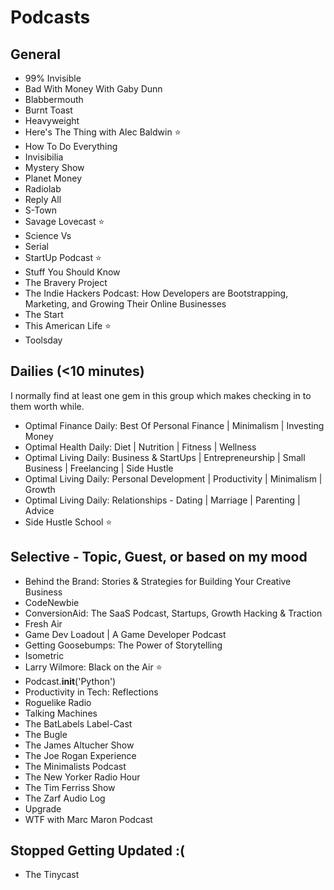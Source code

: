 # Podcasts

## General

- 99% Invisible
- Bad With Money With Gaby Dunn
- Blabbermouth
- Burnt Toast
- Heavyweight
- Here's The Thing with Alec Baldwin :star:
- How To Do Everything
- Invisibilia
- Mystery Show
- Planet Money
- Radiolab
- Reply All
- S-Town
- Savage Lovecast :star:
- Science Vs
- Serial
- StartUp Podcast :star:
- Stuff You Should Know
- The Bravery Project
- The Indie Hackers Podcast: How Developers are Bootstrapping, Marketing, and Growing Their Online Businesses
- The Start
- This American Life :star:
- Toolsday

## Dailies (<10 minutes)

I normally find at least one gem in this group which makes checking in to them worth while.

- Optimal Finance Daily: Best Of Personal Finance | Minimalism | Investing Money
- Optimal Health Daily: Diet | Nutrition | Fitness | Wellness
- Optimal Living Daily: Business & StartUps | Entrepreneurship | Small Business | Freelancing | Side Hustle
- Optimal Living Daily: Personal Development | Productivity | Minimalism | Growth
- Optimal Living Daily: Relationships - Dating | Marriage | Parenting | Advice
- Side Hustle School :star:

## Selective - Topic, Guest, or based on my mood

- Behind the Brand: Stories & Strategies for Building Your Creative Business
- CodeNewbie
- ConversionAid: The SaaS Podcast, Startups, Growth Hacking & Traction
- Fresh Air
- Game Dev Loadout | A Game Developer Podcast
- Getting Goosebumps: The Power of Storytelling
- Isometric
- Larry Wilmore: Black on the Air :star:
- Podcast.__init__('Python')
- Productivity in Tech: Reflections
- Roguelike Radio
- Talking Machines
- The BatLabels Label-Cast
- The Bugle
- The James Altucher Show
- The Joe Rogan Experience
- The Minimalists Podcast
- The New Yorker Radio Hour
- The Tim Ferriss Show
- The Zarf Audio Log
- Upgrade
- WTF with Marc Maron Podcast

## Stopped Getting Updated :(

- The Tinycast
